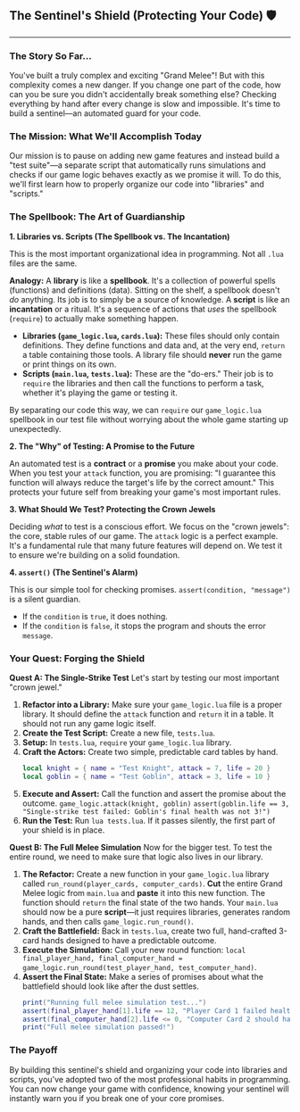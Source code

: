 ## The Sentinel's Shield (Protecting Your Code) 🛡️

-----

### The Story So Far...

You've built a truly complex and exciting "Grand Melee"\! But with this complexity comes a new danger. If you change one part of the code, how can you be sure you didn't accidentally break something else? Checking everything by hand after every change is slow and impossible. It's time to build a sentinel—an automated guard for your code.

### The Mission: What We'll Accomplish Today

Our mission is to pause on adding new game features and instead build a "test suite"—a separate script that automatically runs simulations and checks if our game logic behaves exactly as we promise it will. To do this, we'll first learn how to properly organize our code into "libraries" and "scripts."

### The Spellbook: The Art of Guardianship

**1. Libraries vs. Scripts (The Spellbook vs. The Incantation)**

This is the most important organizational idea in programming. Not all `.lua` files are the same.

**Analogy:** A **library** is like a **spellbook**. It's a collection of powerful spells (functions) and definitions (data). Sitting on the shelf, a spellbook doesn't *do* anything. Its job is to simply be a source of knowledge. A **script** is like an **incantation** or a ritual. It's a sequence of actions that *uses* the spellbook (`require`) to actually make something happen.

  * **Libraries (`game_logic.lua`, `cards.lua`):** These files should only contain definitions. They define functions and data and, at the very end, `return` a table containing those tools. A library file should **never** run the game or print things on its own.
  * **Scripts (`main.lua`, `tests.lua`):** These are the "do-ers." Their job is to `require` the libraries and then call the functions to perform a task, whether it's playing the game or testing it.

By separating our code this way, we can `require` our `game_logic.lua` spellbook in our test file without worrying about the whole game starting up unexpectedly.

**2. The "Why" of Testing: A Promise to the Future**

An automated test is a **contract** or a **promise** you make about your code. When you test your `attack` function, you are promising: "I guarantee this function will always reduce the target's life by the correct amount." This protects your future self from breaking your game's most important rules.

**3. What Should We Test? Protecting the Crown Jewels**

Deciding *what* to test is a conscious effort. We focus on the "crown jewels": the core, stable rules of our game. The `attack` logic is a perfect example. It's a fundamental rule that many future features will depend on. We test it to ensure we're building on a solid foundation.

**4. `assert()` (The Sentinel's Alarm)**

This is our simple tool for checking promises. `assert(condition, "message")` is a silent guardian.

  * If the `condition` is `true`, it does nothing.
  * If the `condition` is `false`, it stops the program and shouts the error `message`.

### Your Quest: Forging the Shield

**Quest A: The Single-Strike Test**
Let's start by testing our most important "crown jewel."

1.  **Refactor into a Library:** Make sure your `game_logic.lua` file is a proper library. It should define the `attack` function and `return` it in a table. It should not run any game logic itself.
2.  **Create the Test Script:** Create a new file, `tests.lua`.
3.  **Setup:** In `tests.lua`, `require` your `game_logic.lua` library.
4.  **Craft the Actors:** Create two simple, predictable card tables by hand.
    ```lua
    local knight = { name = "Test Knight", attack = 7, life = 20 }
    local goblin = { name = "Test Goblin", attack = 3, life = 10 }
    ```
5.  **Execute and Assert:** Call the function and assert the promise about the outcome.
    `game_logic.attack(knight, goblin)`
    `assert(goblin.life == 3, "Single-strike test failed: Goblin's final health was not 3!")`
6.  **Run the Test:** Run `lua tests.lua`. If it passes silently, the first part of your shield is in place.

**Quest B: The Full Melee Simulation**
Now for the bigger test. To test the entire round, we need to make sure that logic also lives in our library.

1.  **The Refactor:** Create a new function in your `game_logic.lua` library called `run_round(player_cards, computer_cards)`. **Cut** the entire Grand Melee logic from `main.lua` and **paste** it into this new function. The function should `return` the final state of the two hands. Your `main.lua` should now be a pure **script**—it just requires libraries, generates random hands, and then calls `game_logic.run_round()`.
2.  **Craft the Battlefield:** Back in `tests.lua`, create two full, hand-crafted 3-card hands designed to have a predictable outcome.
3.  **Execute the Simulation:** Call your new round function: `local final_player_hand, final_computer_hand = game_logic.run_round(test_player_hand, test_computer_hand)`.
4.  **Assert the Final State:** Make a series of promises about what the battlefield should look like after the dust settles.
    ```lua
    print("Running full melee simulation test...")
    assert(final_player_hand[1].life == 12, "Player Card 1 failed health check.")
    assert(final_computer_hand[2].life <= 0, "Computer Card 2 should have been defeated.")
    print("Full melee simulation passed!")
    ```

### The Payoff

By building this sentinel's shield and organizing your code into libraries and scripts, you've adopted two of the most professional habits in programming. You can now change your game with confidence, knowing your sentinel will instantly warn you if you break one of your core promises.
